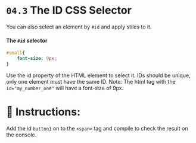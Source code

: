 # `04.3` The ID CSS Selector

You can also select an element by `#id` and apply stiles to it.

#### The `#id` selector

```css
#small{
    font-size: 9px;
}
```
Use the id property of the HTML element to select it. IDs should be unique, only one element must have the same ID.
Note: The html tag with the `id="my_number_one"` will have a font-size of 9px.

# 📝 Instructions:

Add the id `button1` on to the `<span>` tag and compile to check the result on the console.
